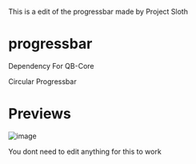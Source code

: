 This is a edit of the progressbar made by Project Sloth

# progressbar
Dependency For QB-Core

Circular Progressbar

# Previews

![image](https://i.imgur.com/kjt1DVq.png)

You dont need to edit anything for this to work

